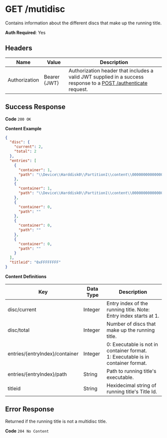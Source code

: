# GET /mutidisc

Contains information about the different discs that make up the running title.

**Auth Required**: Yes

## Headers

| Name          | Value        | Description                                                                                                                              |
| ------------- | ------------ | ---------------------------------------------------------------------------------------------------------------------------------------- |
| Authorization | Bearer {JWT} | Authorization header that includes a valid JWT supplied in a success response to a [POST /authenticate](./post_authenticate.md) request. |

## Success Response

**Code** `200 OK`

**Content Example**

<!-- prettier-ignore -->
```json
{
  "disc": {
    "current": 2,
    "total": 2
  },
  "entries": [
    {
      "container": 1,
      "path": "\\Device\\Harddisk0\\Partition1\\content\\0000000000000000\\ffffffff\\00007000\\00000000000000000000"
    },
    {
      "container": 1,
      "path": "\\Device\\Harddisk0\\Partition1\\content\\0000000000000000\\ffffffff\\00007000\\ffffffffffffffffffff"
    },
    {
      "container": 0,
      "path": ""
    },
    {
      "container": 0,
      "path": ""
    },
    {
      "container": 0,
      "path": ""
    }
  ],
  "titleid": "0xFFFFFFFF"
}
```

**Content Definitions**

| Key                            | Data Type | Description                                                                         |
| ------------------------------ | --------- | ----------------------------------------------------------------------------------- |
| disc/current                   | Integer   | Entry index of the running title. Note: Entry index starts at 1.                    |
| disc/total                     | Integer   | Number of discs that make up the running title.                                     |
| entries/{entryIndex}/container | Integer   | 0: Executable is not in container format.<br/>1: Executable is in container format. |
| entries/{entryIndex}/path      | String    | Path to running title's executable.                                                 |
| titleid                        | String    | Hexidecimal string of running title's Title Id.                                     |

## Error Response

Returned if the running title is not a multidisc title.

**Code** `204 No Content`
